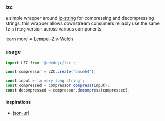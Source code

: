 ### lzc

a simple wrapper around [lz-string](https://www.npmjs.com/package/lz-string) for compressing and decompressing strings. this wrapper allows downstream consumers reliably use the same `lz-string` version across various components.

learn more ↠ [Lempel–Ziv–Welch](https://en.wikipedia.org/wiki/Lempel–Ziv–Welch)

### usage

```ts
import LZC from '@ededejr/lzc';

const compressor = LZC.create('base64');

const input = 'a very long string';
const compressed = compressor.compress(input);
const decompressed = compressor.decompress(compressed);
```

#### inspirations

- [json-url](https://github.com/masotime/json-url)
